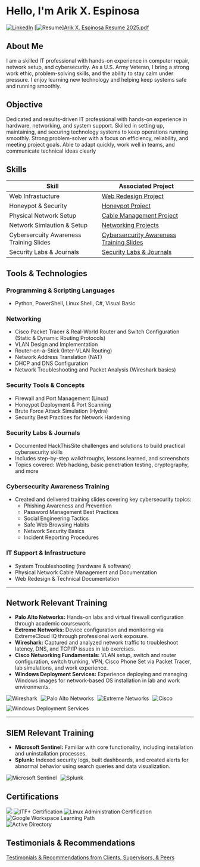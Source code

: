 # Hello, I'm Arik X. Espinosa  
[![LinkedIn](https://img.shields.io/badge/-LinkedIn-0072b1?style=for-the-badge&logo=linkedin&logoColor=white)](https://www.linkedin.com/in/arik-espinosa-7b242a172)
[![Resume](https://img.shields.io/badge/Resume-black?style=for-the-badge)][Arik X. Espinosa Resume 2025.pdf](https://github.com/user-attachments/files/22748579/Arik.X.Espinosa.Resume.2025.pdf)

## About Me  
I am a skilled IT professional with hands-on experience in computer repair, network setup, and cybersecurity. As a U.S. Army Veteran, I bring a strong work ethic, problem-solving skills, and the ability to stay calm under pressure. I enjoy learning new technology and helping keep systems safe and running smoothly.

## Objective  
Dedicated and results-driven IT professional with hands-on experience in hardware, networking, and system support. Skilled in setting up, maintaining, and securing technology systems to keep operations running smoothly. Strong problem-solver with a focus on efficiency, reliability, and meeting project goals. Able to adapt quickly, work well in teams, and communicate technical ideas clearly

## Skills  

| Skill                                         | Associated Project         |
|-----------------------------------------------|----------------------------|
| Web Infrastucture    | [Web Redesign Project](https://github.com/ArikXEspinosa/Web-Redesign-Project) |
| Honeypot & Security    | [Honeypot Project](https://github.com/ArikXEspinosa/ArikXEspinosa-HoneyPot-Project)    |
| Physical Network Setup   | [Cable Management Project](https://github.com/ArikXEspinosa/Network-Cable-Management-Project) |
| Network Simlaution & Setup       | [Networking Projects](https://github.com/ArikXEspinosa/Networking-Projects/blob/main/README.md) |
| Cybersercuity Awareness Training Slides      | [Cybersercurity Awareness Training Slides](https://github.com/ArikXEspinosa/Cybersecurity-Training-Slides/blob/main/README.md) |
| Security Labs & Journals    | [Security Labs & Journals ](https://github.com/ArikXEspinosa/Security-Labs-Journals/blob/main/README.md) |


## Tools & Technologies

### Programming & Scripting Languages
- Python, PowerShell, Linux Shell, C#, Visual Basic

### Networking
- Cisco Packet Tracer & Real-World Router and Switch Configuration (Static & Dynamic Routing Protocols)
- VLAN Design and Implementation
- Router-on-a-Stick (Inter-VLAN Routing)
- Network Address Translation (NAT)
- DHCP and DNS Configuration
- Network Troubleshooting and Packet Analysis (Wireshark basics)

### Security Tools & Concepts
- Firewall and Port Management (Linux)
- Honeypot Deployment & Port Scanning
- Brute Force Attack Simulation (Hydra)
- Security Best Practices for Network Hardening

### Security Labs & Journals
- Documented HackThisSite challenges and solutions to build practical cybersecurity skills  
- Includes step-by-step walkthroughs, lessons learned, and screenshots  
- Topics covered: Web hacking, basic penetration testing, cryptography, and more

### Cybersecurity Awareness Training
- Created and delivered training slides covering key cybersecurity topics:  
  - Phishing Awareness and Prevention  
  - Password Management Best Practices  
  - Social Engineering Tactics  
  - Safe Web Browsing Habits  
  - Network Security Basics  
  - Incident Reporting Procedures

### IT Support & Infrastructure
- System Troubleshooting (hardware & software)  
- Physical Network Cable Management and Documentation  
- Web Redesign & Technical Documentation

---

## Network Relevant Training

- **Palo Alto Networks:** Hands-on labs and virtual firewall configuration through academic coursework.  
- **Extreme Networks:** Device configuration and monitoring via ExtremeCloud IQ through professional work exposure.  
- **Wireshark:** Captured and analyzed network traffic to troubleshoot latency, DNS, and TCP/IP issues in lab exercises.  
- **Cisco Networking Fundamentals:** VLAN setup, switch and router configuration, switch trunking, VPN, Cisco Phone Set via Packet Tracer, lab simulations, and work experience.  
- **Windows Deployment Services:** Experience deploying and managing Windows images for network-based OS installation in lab and work environments.

<div style="display: flex; gap: 10px; flex-wrap: wrap; margin-top: 10px;">
  <img src="https://img.shields.io/badge/-Wireshark-1679A7?&style=for-the-badge&logo=Wireshark&logoColor=white" alt="Wireshark" />
  <img src="https://img.shields.io/badge/-Palo_Alto_Networks-ED1C24?&style=for-the-badge&logo=paloaltonetworks&logoColor=white" alt="Palo Alto Networks" />
  <img src="https://img.shields.io/badge/-Extreme_Networks-632CA6?&style=for-the-badge&logo=extremenetworks&logoColor=white" alt="Extreme Networks" />
  <img src="https://img.shields.io/badge/-Cisco-1BA0D7?&style=for-the-badge&logo=cisco&logoColor=white" alt="Cisco" />
  <img src="https://img.shields.io/badge/-Windows_Deployment_Services-0078D7?&style=for-the-badge&logo=microsoft&logoColor=white" alt="Windows Deployment Services" />
</div>

---

## SIEM Relevant Training

- **Microsoft Sentinel:** Familiar with core functionality, including installation and uninstallation processes.  
- **Splunk:** Indexed security logs, built dashboards, and created alerts for abnormal behavior using search queries and data visualization.

<div style="display: flex; gap: 10px; margin-top: 10px;">
  <img src="https://img.shields.io/badge/-Microsoft_Sentinel-0078D4?&style=for-the-badge&logo=Microsoft&logoColor=white" alt="Microsoft Sentinel" />
  <img src="https://img.shields.io/badge/-Splunk-000000?&style=for-the-badge&logo=splunk&logoColor=white" alt="Splunk" />
</div>

## Certifications  

<div>
<img src="https://img.shields.io/badge/-Security%2B-FF0000?&style=for-the-badge&logo=CompTIA&logoColor=white" />
    <img src="https://img.shields.io/badge/-ITF%2B-00A9E0?&style=for-the-badge&logo=CompTIA&logoColor=white" alt="ITF+ Certification" />
  <img src="https://img.shields.io/badge/-Linux%20Administration-008000?&style=for-the-badge&logo=Linux&logoColor=white" alt="Linux Administration Certification" /
</div>
  <img src="https://img.shields.io/badge/-Google_Workspace-4285F4?&style=for-the-badge&logo=google&logoColor=white" alt="Google Workspace Learning Path" />
</div>
<section id="training">  <img src="https://img.shields.io/badge/-Active_Directory-2867B2?&style=for-the-badge&logo=microsoft&logoColor=white" alt="Active Directory" />
  <div>

## Testimonials & Recommendations

[Testimonials & Recommendations from Clients, Supervisors, & Peers](https://github.com/ArikXEspinosa/Testimonials-Recommendations/blob/main/README.md)



